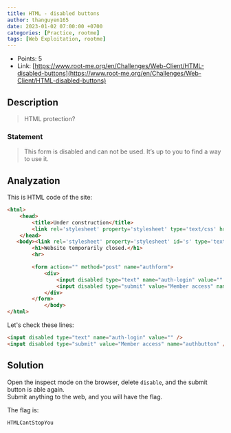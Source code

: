 ```yaml
---
title: HTML - disabled buttons
author: thanguyen165
date: 2023-01-02 07:00:00 +0700
categories: [Practice, rootme]
tags: [Web Exploitation, rootme]
---
```


* Points: 5
* Link: [https://www.root-me.org/en/Challenges/Web-Client/HTML-disabled-buttons](https://www.root-me.org/en/Challenges/Web-Client/HTML-disabled-buttons)

## Description

> HTML protection?

### Statement

> This form is disabled and can not be used. It’s up to you to find a way to use it.

## Analyzation

This is HTML code of the site:
```html
<html>
    <head>
        <title>Under construction</title>
        <link rel='stylesheet' property='stylesheet' type='text/css' href='style.css' media='all' />
    </head>
   <body><link rel='stylesheet' property='stylesheet' id='s' type='text/css' href='/template/s.css' media='all' /><iframe id='iframe' src='https://www.root-me.org/?page=externe_header'></iframe>
        <h1>Website temporarily closed.</h1>
        <hr>

        <form action="" method="post" name="authform">
            <div>
                <input disabled type="text" name="auth-login" value="" />
                <input disabled type="submit" value="Member access" name="authbutton" />
            </div>
        </form>
            </body>
</html>
```

Let's check these lines:
```html
<input disabled type="text" name="auth-login" value="" />
<input disabled type="submit" value="Member access" name="authbutton" />
```

## Solution

Open the inspect mode on the browser, delete ```disable```, and the submit button is able again.  
Submit anything to the web, and you will have the flag.

The flag is:
```
HTMLCantStopYou
```

